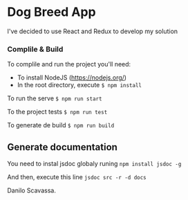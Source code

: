 # Dog Breed App

I've decided to use React and Redux to develop my solution

### Complile & Build

To complile and run the project you'll need:

 - To install NodeJS (https://nodejs.org/)
 - In the root directory, execute ``$ npm install``

To run the serve
``$ npm run start``

To the project tests
``$ npm run test``

To generate de build
``$ npm run build``

## Generate documentation
You need to instal jsdoc globaly runing
``npm install jsdoc -g``

And then, execute this line
``jsdoc src -r -d docs``



Danilo Scavassa.
